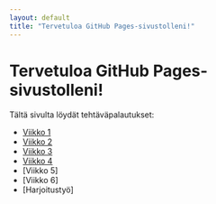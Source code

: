 ```yaml
---
layout: default
title: "Tervetuloa GitHub Pages-sivustolleni!"
---
```


# Tervetuloa GitHub Pages-sivustolleni!

Tältä sivulta löydät tehtäväpalautukset:

- [Viikko 1](viikko1.html)
- [Viikko 2](viikko2.md)
- [Viikko 3](vko3/index.html)
- [Viikko 4](vko4/index.html)
- [Viikko 5]
- [Viikko 6]
- [Harjoitustyö]
